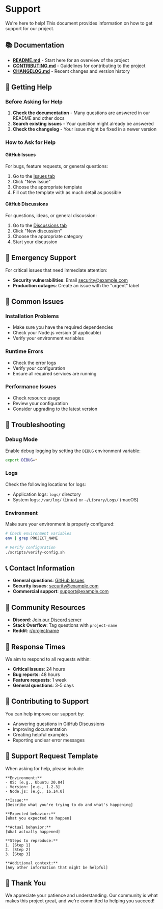 # Support

We're here to help! This document provides information on how to get support for our project.

## 📚 Documentation

- **[README.md](README.md)** - Start here for an overview of the project
- **[CONTRIBUTING.md](CONTRIBUTING.md)** - Guidelines for contributing to the project
- **[CHANGELOG.md](CHANGELOG.md)** - Recent changes and version history

## 🐛 Getting Help

### Before Asking for Help

1. **Check the documentation** - Many questions are answered in our README and other docs
2. **Search existing issues** - Your question might already be answered
3. **Check the changelog** - Your issue might be fixed in a newer version

### How to Ask for Help

#### GitHub Issues
For bugs, feature requests, or general questions:
1. Go to the [Issues tab](https://github.com/samanad/plesk/issues)
2. Click "New Issue"
3. Choose the appropriate template
4. Fill out the template with as much detail as possible

#### GitHub Discussions
For questions, ideas, or general discussion:
1. Go to the [Discussions tab](https://github.com/samanad/plesk/discussions)
2. Click "New discussion"
3. Choose the appropriate category
4. Start your discussion

## 🚨 Emergency Support

For critical issues that need immediate attention:
- **Security vulnerabilities**: Email [security@example.com](mailto:security@example.com)
- **Production outages**: Create an issue with the "urgent" label

## 📖 Common Issues

### Installation Problems
- Make sure you have the required dependencies
- Check your Node.js version (if applicable)
- Verify your environment variables

### Runtime Errors
- Check the error logs
- Verify your configuration
- Ensure all required services are running

### Performance Issues
- Check resource usage
- Review your configuration
- Consider upgrading to the latest version

## 🔧 Troubleshooting

### Debug Mode
Enable debug logging by setting the `DEBUG` environment variable:
```bash
export DEBUG=*
```

### Logs
Check the following locations for logs:
- Application logs: `logs/` directory
- System logs: `/var/log/` (Linux) or `~/Library/Logs/` (macOS)

### Environment
Make sure your environment is properly configured:
```bash
# Check environment variables
env | grep PROJECT_NAME

# Verify configuration
./scripts/verify-config.sh
```

## 📞 Contact Information

- **General questions**: [GitHub Issues](https://github.com/samanad/plesk/issues)
- **Security issues**: [security@example.com](mailto:security@example.com)
- **Commercial support**: [support@example.com](mailto:support@example.com)

## 🌟 Community Resources

- **Discord**: [Join our Discord server](https://discord.gg/project-name)
- **Stack Overflow**: Tag questions with `project-name`
- **Reddit**: [r/projectname](https://reddit.com/r/projectname)

## 📅 Response Times

We aim to respond to all requests within:
- **Critical issues**: 24 hours
- **Bug reports**: 48 hours
- **Feature requests**: 1 week
- **General questions**: 3-5 days

## 🤝 Contributing to Support

You can help improve our support by:
- Answering questions in GitHub Discussions
- Improving documentation
- Creating helpful examples
- Reporting unclear error messages

## 📝 Support Request Template

When asking for help, please include:

```
**Environment:**
- OS: [e.g., Ubuntu 20.04]
- Version: [e.g., 1.2.3]
- Node.js: [e.g., 16.14.0]

**Issue:**
[Describe what you're trying to do and what's happening]

**Expected behavior:**
[What you expected to happen]

**Actual behavior:**
[What actually happened]

**Steps to reproduce:**
1. [Step 1]
2. [Step 2]
3. [Step 3]

**Additional context:**
[Any other information that might be helpful]
```

## 🙏 Thank You

We appreciate your patience and understanding. Our community is what makes this project great, and we're committed to helping you succeed!
